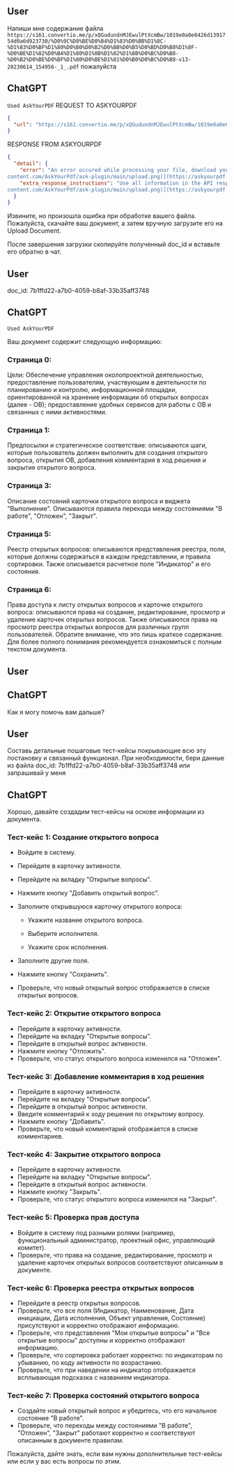 ## User
Напиши мне содержание файла `https://s161.convertio.me/p/xQGudundnMJEwulPtXcmBw/1019e0a0e0426d1391754d0a6d923730/%D0%9C%D0%BE%D0%B4%D1%83%D0%BB%D1%8C-%D1%83%D0%BF%D1%80%D0%B0%D0%B2%D0%BB%D0%B5%D0%BD%D0%B8%D1%8F-%D0%BE%D1%82%D0%BA%D1%80%D1%8B%D1%82%D1%8B%D0%BC%D0%B8-%D0%B2%D0%BE%D0%BF%D1%80%D0%BE%D1%81%D0%B0%D0%BC%D0%B8-v13-20230614_154956-_1_.pdf` пожалуйста

## ChatGPT

`Used AskYourPDF`
REQUEST TO ASKYOURPDF
```json
{
  "url": "https://s161.convertio.me/p/xQGudundnMJEwulPtXcmBw/1019e0a0e0426d1391754d0a6d923730/%D0%9C%D0%BE%D0%B4%D1%83%D0%BB%D1%8C-%D1%83%D0%BF%D1%80%D0%B0%D0%B2%D0%BB%D0%B5%D0%BD%D0%B8%D1%8F-%D0%BE%D1%82%D0%BA%D1%80%D1%8B%D1%82%D1%8B%D0%BC%D0%B8-%D0%B2%D0%BE%D0%BF%D1%80%D0%BE%D1%81%D0%B0%D0%BC%D0%B8-v13-20230614_154956-_1_.pdf"
}
```
RESPONSE FROM ASKYOURPDF
```json
{
  "detail": {
    "error": "An error occured while processing your file, download your document first, then manually upload it to [![Upload Document](https://raw.github## User
content.com/AskYourPdf/ask-plugin/main/upload.png)](https://askyourpdf.com/upload). \nOnce the upload is complete, copy the resulting doc_id and paste it back into the chat",
    "extra_response_instructions": "Use all information in the API response and MUST fully render all Markdown the exact way it is rendered in the API response. \nMake sure to always output  `[![Upload Document](https://raw.github## User
content.com/AskYourPdf/ask-plugin/main/upload.png)](https://askyourpdf.com/upload)` in the same exact way it is written, do not edit! if there is an error"
  }
}
```
Извините, но произошла ошибка при обработке вашего файла. Пожалуйста, скачайте ваш документ, а затем вручную загрузите его на Upload Document.

После завершения загрузки скопируйте полученный doc_id и вставьте его обратно в чат.





## User

doc_id: 7b1ffd22-a7b0-4059-b8af-33b35aff3748
## ChatGPT

`Used AskYourPDF`

Ваш документ содержит следующую информацию:


### Страница 0:

Цели: Обеспечение управления околопроектной деятельностью, предоставление пользователям, участвующим в деятельности по планированию и контролю, информационной площадки, ориентированной на хранение информации об открытых вопросах (далее - ОВ); предоставление удобных сервисов для работы с ОВ и связанных с ними активностями.

### Страница 1:

Предпосылки и стратегическое соответствие: описываются шаги, которые пользователь должен выполнить для создания открытого вопроса, открытия ОВ, добавления комментария в ход решения и закрытия открытого вопроса.

### Страница 3:

Описание состояний карточки открытого вопроса и виджета "Выполнение". Описываются правила перехода между состояниями "В работе", "Отложен", "Закрыт".
### Страница 5:

Реестр открытых вопросов: описываются представления реестра, поля, которые должны содержаться в каждом представлении, и правила сортировки. Также описывается расчетное поле "Индикатор" и его состояния.

### Страница 6:

Права доступа к листу открытых вопросов и карточке открытого вопроса: описываются права на создание, редактирование, просмотр и удаление карточек открытых вопросов. Также описываются права на просмотр реестра открытых вопросов для различных групп пользователей.
Обратите внимание, что это лишь краткое содержание. Для более полного понимания рекомендуется ознакомиться с полным текстом документа.





## User

## ChatGPT

Как я могу помочь вам дальше?





## User

Составь детальные пошаговые тест-кейсы покрывающие всю эту постановку и связанный функционал. При необходимости, бери данные из файла doc_id: 7b1ffd22-a7b0-4059-b8af-33b35aff3748 или запрашивай у меня
## ChatGPT

Хорошо, давайте создадим тест-кейсы на основе информации из документа.

### Тест-кейс 1: Создание открытого вопроса

- Войдите в систему.
- Перейдите в карточку активности.
- Перейдите на вкладку "Открытые вопросы".
- Нажмите кнопку "Добавить открытый вопрос".
- Заполните открывшуюся карточку открытого вопроса:

    - Укажите название открытого вопроса.

    - Выберите исполнителя.

    - Укажите срок исполнения.

- Заполните другие поля.

- Нажмите кнопку "Сохранить".

- Проверьте, что новый открытый вопрос отображается в списке открытых вопросов.

### Тест-кейс 2: Открытие открытого вопроса

- Перейдите в карточку активности.
- Перейдите на вкладку "Открытые вопросы".
- Перейдите в открытый вопрос активности.
- Нажмите кнопку "Отложить".
- Проверьте, что статус открытого вопроса изменился на "Отложен".

### Тест-кейс 3: Добавление комментария в ход решения

- Перейдите в карточку активности.
- Перейдите на вкладку "Открытые вопросы".
- Перейдите в открытый вопрос активности.
- Введите комментарий к ходу решения по открытому вопросу.
- Нажмите кнопку "Добавить".
- Проверьте, что новый комментарий отображается в списке комментариев.

### Тест-кейс 4: Закрытие открытого вопроса

- Перейдите в карточку активности.
- Перейдите на вкладку "Открытые вопросы".
- Перейдите в открытый вопрос активности.
- Нажмите кнопку "Закрыть".
- Проверьте, что статус открытого вопроса изменился на "Закрыт".

### Тест-кейс 5: Проверка прав доступа

- Войдите в систему под разными ролями (например, функциональный администратор, проектный офис, управляющий комитет).
- Проверьте, что права на создание, редактирование, просмотр и удаление карточек открытых вопросов соответствуют описанным в документе.

### Тест-кейс 6: Проверка реестра открытых вопросов

- Перейдите в реестр открытых вопросов.
- Проверьте, что все поля (Индикатор, Наименование, Дата инициации, Дата исполнения, Объект управления, Состояние) присутствуют и корректно отображают информацию.
- Проверьте, что представления "Мои открытые вопросы" и "Все открытые вопросы" доступны и корректно отображают информацию.
- Проверьте, что сортировка работает корректно: по индикаторам по убыванию, по коду активности по возрастанию.
- Проверьте, что при наведении на индикатор отображается всплывающая подсказка с названием индикатора.

### Тест-кейс 7: Проверка состояний открытого вопроса

- Создайте новый открытый вопрос и убедитесь, что его начальное состояние "В работе".
- Проверьте, что переходы между состояниями "В работе", "Отложен", "Закрыт" работают корректно и соответствуют описанным в документе правилам.

Пожалуйста, дайте знать, если вам нужны дополнительные тест-кейсы или если у вас есть вопросы по этим.